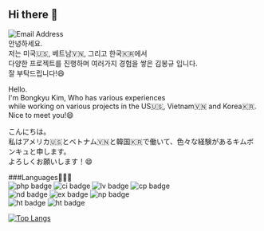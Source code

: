 ## Hi there 👋
![Email Address](https://img.shields.io/badge/-tanreen1%40gmail.com-4285F4?style=flat-square&logo=Gmail&logoColor=white)   
안녕하세요.   
저는 미국🇺🇸, 베트남🇻🇳, 그리고 한국🇰🇷에서   
다양한 프로젝트를 진행하며 여러가지 경험을 쌓은 김봉규 입니다.   
잘 부탁드립니다!😄   
   
Hello.   
I'm Bongkyu Kim, Who has various experiences   
while working on various projects in the US🇺🇸, Vietnam🇻🇳 and Korea🇰🇷.   
Nice to meet you!😄   
   
こんにちは。   
私はアメリカ🇺🇸とベトナム🇻🇳と韓国🇰🇷で働いて、色々な経験があるキムボンキュと申します。   
よろしくお願いします！😄   

###Languages🧑🏻‍💻   
![php badge](https://img.shields.io/badge/-php-777BB4?style=flat-square&logo=PHP&logoColor=white)
![ci badge](https://img.shields.io/badge/-CodeIgniter-EF4223?style=flat-square&logo=Codeigniter&logoColor=white)
![lv badge](https://img.shields.io/badge/-Laravel-FF2D20?style=flat-square&logo=Laravel&logoColor=white)
![cp badge](https://img.shields.io/badge/-Composer-885630?style=flat-square&logo=Composer&logoColor=white)   
![nd badge](https://img.shields.io/badge/-Node.js-339933?style=flat-square&logo=Node.js&logoColor=white)
![ex badge](https://img.shields.io/badge/-Express.JS-000000?style=flat-square&logo=Express&logoColor=white)
![np badge](https://img.shields.io/badge/-npm-CB3837?style=flat-square&logo=npm&logoColor=white)   
![ht badge](https://img.shields.io/badge/-HTML5-E34F26?style=flat-square&logo=HTML5&logoColor=white)
![ht badge](https://img.shields.io/badge/-JavaScript-F7DF1E?style=flat-square&logo=JavaScript&logoColor=white)   
   
[![Top Langs](https://github-readme-stats.vercel.app/api/top-langs/?username=Bnine)](https://github.com/Bnine/github-readme-stats)
   
<!--
**Bnine/Bnine** is a ✨ _special_ ✨ repository because its `README.md` (this file) appears on your GitHub profile.

Here are some ideas to get you started:

- 🔭 I’m currently working on ...
- 🌱 I’m currently learning ...
- 👯 I’m looking to collaborate on ...
- 🤔 I’m looking for help with ...
- 💬 Ask me about ...
- 📫 How to reach me: ...
- 😄 Pronouns: ...
- ⚡ Fun fact: ...
-->
